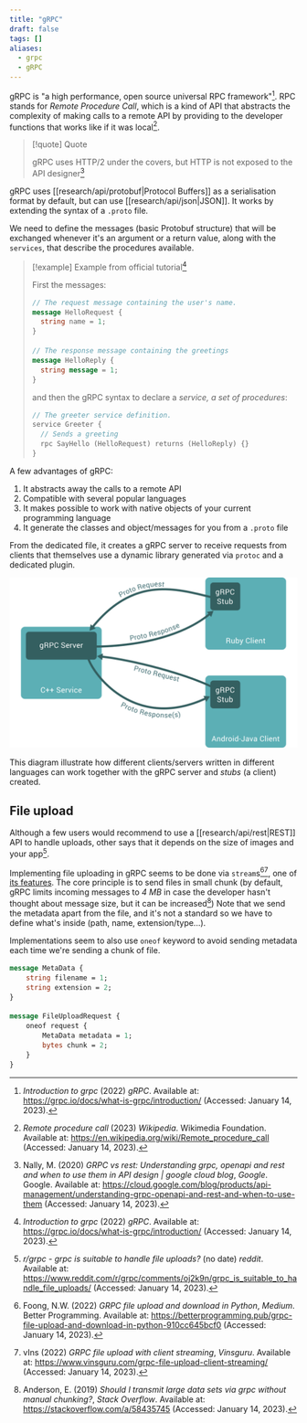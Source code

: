 ```yaml
---
title: "gRPC"
draft: false
tags: []
aliases:
  - grpc
  - gRPC
---
```


gRPC is "a high performance, open source universal RPC framework"[^grpcio].
RPC stands for _Remote Procedure Call_, which is a kind of API that abstracts the complexity of making calls to a remote API by providing to the developer functions that works like if it was local[^wikipedia].

> [!quote] Quote
>
> gRPC uses HTTP/2 under the covers, but HTTP is not exposed to the API designer[^googlecloud]

gRPC uses [[research/api/protobuf|Protocol Buffers]] as a serialisation format by default, but can use [[research/api/json|JSON]]. It works by extending the syntax of a `.proto` file.

We need to define the messages (basic Protobuf structure) that will be exchanged whenever it's an argument or a return value, along with the `services`, that describe the procedures available.

> [!example] Example from official tutorial[^grpcio]
>
> First the messages:
>
> ```protobuf
> // The request message containing the user's name.
> message HelloRequest {
>   string name = 1;
> }
>
> // The response message containing the greetings
> message HelloReply {
>   string message = 1;
> }
> ```
>
> and then the gRPC syntax to declare a _service, a set of procedures_:
>
> ```protobuf
> // The greeter service definition.
> service Greeter {
>   // Sends a greeting
>   rpc SayHello (HelloRequest) returns (HelloReply) {}
> }
> ```

A few advantages of gRPC:

1. It abstracts away the calls to a remote API
2. Compatible with several popular languages
3. It makes possible to work with native objects of your current programming language
4. It generate the classes and object/messages for you from a `.proto` file

From the dedicated file, it creates a gRPC server to receive requests from clients that themselves use a dynamic library generated via `protoc` and a dedicated plugin.

![Architecture of gRPC](research/api/grpc-architecture.svg)

This diagram illustrate how different clients/servers written in different languages can work together with the gRPC server and _stubs_ (a client) created.

## File upload

Although a few users would recommend to use a [[research/api/rest|REST]] API to handle uploads, other says that it depends on the size of images and your app[^reddit_grpc_files].

Implementing file uploading in gRPC seems to be done via `stream`s[^betterprogramming][^vinsguru], one of [its features](https://grpc.io/docs/what-is-grpc/core-concepts/#client-streaming-rpc). The core principle is to send files in small chunk (by default, gRPC limits incoming messages to *4 MB* in case the developer hasn't thought about message size, but it can be increased[^sof_4mb]) Note that we send the metadata apart from the file, and it's not a standard so we have to define what's inside (path, name, extension/type...).

Implementations seem to also use `oneof` keyword to avoid sending metadata each time we're sending a chunk of file.

```protobuf
message MetaData {
	string filename = 1;
	string extension = 2;
}

message FileUploadRequest {
	oneof request {
		MetaData metadata = 1;
		bytes chunk = 2;
	}
}
```

[^grpcio]: _Introduction to grpc_ (2022) _gRPC_. Available at: https://grpc.io/docs/what-is-grpc/introduction/ (Accessed: January 14, 2023).
[^wikipedia]: _Remote procedure call_ (2023) _Wikipedia_. Wikimedia Foundation. Available at: https://en.wikipedia.org/wiki/Remote_procedure_call (Accessed: January 14, 2023).
[^googlecloud]: Nally, M. (2020) _GRPC vs rest: Understanding grpc, openapi and rest and when to use them in API design | google cloud blog_, _Google_. Google. Available at: https://cloud.google.com/blog/products/api-management/understanding-grpc-openapi-and-rest-and-when-to-use-them (Accessed: January 14, 2023).
[^reddit_grpc_files]: _r/grpc - grpc is suitable to handle file uploads?_ (no date) _reddit_. Available at: https://www.reddit.com/r/grpc/comments/oj2k9n/grpc_is_suitable_to_handle_file_uploads/ (Accessed: January 14, 2023).
[^betterprogramming]: Foong, N.W. (2022) _GRPC file upload and download in Python_, _Medium_. Better Programming. Available at: https://betterprogramming.pub/grpc-file-upload-and-download-in-python-910cc645bcf0 (Accessed: January 14, 2023).
[^vinsguru]: vIns (2022) _GRPC file upload with client streaming_, _Vinsguru_. Available at: https://www.vinsguru.com/grpc-file-upload-client-streaming/ (Accessed: January 14, 2023).
[^sof_4mb]: Anderson, E. (2019) _Should I transmit large data sets via grpc without manual chunking?_, _Stack Overflow_. Available at: https://stackoverflow.com/a/58435745 (Accessed: January 14, 2023).
